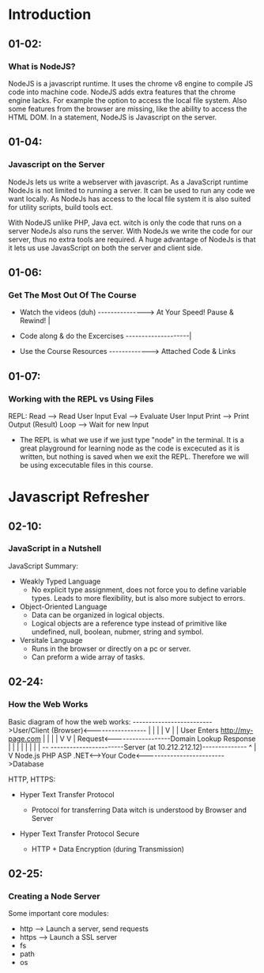 # Introduction

## 01-02:
### What is NodeJS?

NodeJS is a javascript runtime. It uses the chrome v8 engine to compile JS code into machine code. NodeJS adds extra features that the chrome engine lacks. For example the option to access the local file system. Also some features from the browser are missing, like the ability to access the HTML DOM. In a statement, NodeJS is Javascript on the server.

## 01-04:
### Javascript on the Server
NodeJs lets us write a webserver with javascript. As a JavaScript runtime NodeJs is not limited to running a server. It can be used to run any code we want locally. As NodeJs has access to the local file system it is also suited for utility scripts, build tools ect.

With NodeJS unlike PHP, Java ect. witch is only the code that runs on a server NodeJs also runs the server. With NodeJs we write the code for our server, thus no extra tools are required. A huge advantage of NodeJs is that it lets us use JavasScript on both the server and client side.

## 01-06:
### Get The Most Out Of The Course
- Watch the videos (duh) ---------------> At Your Speed! Pause & Rewind!
                                                     |
- Code along & do the Excercises --------------------|

- Use the Course Resources -------------> Attached Code & Links

## 01-07:
### Working with the REPL vs Using Files

REPL:
Read  --> Read User Input
Eval  --> Evaluate User Input
Print --> Print Output (Result)
Loop  --> Wait for new Input

- The REPL is what we use if we just type "node" in the terminal. It is a great playground for learning node as the code is excecuted as it is written, but nothing is saved when we exit the REPL. Therefore we will be using excecutable files in this course.

# Javascript Refresher

## 02-10:
### JavaScript in a Nutshell

JavaScript Summary:
- Weakly Typed Language
    - No explicit type assignment, does not force you to define variable types. Leads to more flexibility, but is also more subject to errors.
- Object-Oriented Language
    - Data can be organized in logical objects.
    - Logical objects are a reference type instead of primitive like undefined, null, boolean, nubmer, string and symbol.
- Versitale Language
    - Runs in the browser or directly on a pc or server.
    - Can preform a wide array of tasks.

## 02-24:
### How the Web Works

Basic diagram of how the web works:
------------------------->User/Client (Browser)<-----------------
|                           |                                   |
|                           V                                   |
|                         User Enters http://my-page.com        |
|                           |                                   |
V                           V                                   |
Request<------------------Domain Lookup                     Response
|                                                               |
|                                                               |
|                                                               |
|                                                               |
-- -----------------------Server (at 10.212.212.12)--------------
                            ^
                            |
                            V
Node.js PHP ASP .NET<-->Your Code<------------------------->Database

HTTP, HTTPS:
- Hyper Text Transfer Protocol
    - Protocol for transferring Data witch is understood by Browser and Server

- Hyper Text Transfer Protocol Secure
    - HTTP + Data Encryption (during Transmission)

## 02-25:
### Creating a Node Server

Some important core modules:
- http      --> Launch a server, send requests
- https     --> Launch a SSL server
- fs
- path
- os
